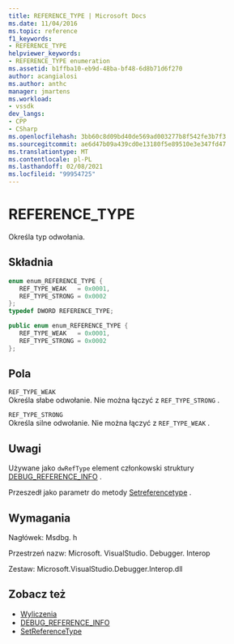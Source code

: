 ```yaml
---
title: REFERENCE_TYPE | Microsoft Docs
ms.date: 11/04/2016
ms.topic: reference
f1_keywords:
- REFERENCE_TYPE
helpviewer_keywords:
- REFERENCE_TYPE enumeration
ms.assetid: b1ffba10-eb9d-48ba-bf48-6d8b71d6f270
author: acangialosi
ms.author: anthc
manager: jmartens
ms.workload:
- vssdk
dev_langs:
- CPP
- CSharp
ms.openlocfilehash: 3bb60c8d09bd40de569ad003277b8f542fe3b7f3
ms.sourcegitcommit: ae6d47b09a439cd0e13180f5e89510e3e347fd47
ms.translationtype: MT
ms.contentlocale: pl-PL
ms.lasthandoff: 02/08/2021
ms.locfileid: "99954725"
---
```

# <a name="reference_type"></a>REFERENCE_TYPE
Określa typ odwołania.

## <a name="syntax"></a>Składnia

```cpp
enum enum_REFERENCE_TYPE { 
   REF_TYPE_WEAK   = 0x0001,
   REF_TYPE_STRONG = 0x0002
};
typedef DWORD REFERENCE_TYPE;
```

```csharp
public enum enum_REFERENCE_TYPE { 
   REF_TYPE_WEAK   = 0x0001,
   REF_TYPE_STRONG = 0x0002
};
```

## <a name="fields"></a>Pola
 `REF_TYPE_WEAK`\
 Określa słabe odwołanie. Nie można łączyć z `REF_TYPE_STRONG` .

 `REF_TYPE_STRONG`\
 Określa silne odwołanie. Nie można łączyć z `REF_TYPE_WEAK` .

## <a name="remarks"></a>Uwagi
 Używane jako `dwRefType` element członkowski struktury [DEBUG_REFERENCE_INFO](../../../extensibility/debugger/reference/debug-reference-info.md) .

 Przeszedł jako parametr do metody [Setreferencetype](../../../extensibility/debugger/reference/idebugreference2-setreferencetype.md) .

## <a name="requirements"></a>Wymagania
 Nagłówek: Msdbg. h

 Przestrzeń nazw: Microsoft. VisualStudio. Debugger. Interop

 Zestaw: Microsoft.VisualStudio.Debugger.Interop.dll

## <a name="see-also"></a>Zobacz też
- [Wyliczenia](../../../extensibility/debugger/reference/enumerations-visual-studio-debugging.md)
- [DEBUG_REFERENCE_INFO](../../../extensibility/debugger/reference/debug-reference-info.md)
- [SetReferenceType](../../../extensibility/debugger/reference/idebugreference2-setreferencetype.md)
